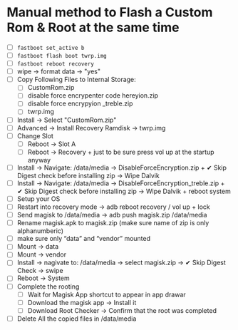# Manual method to Flash a Custom Rom & Root at the same time

- [ ] `fastboot set_active b`
- [ ] `fastboot flash boot twrp.img`
- [ ] `fastboot reboot recovery`
- [ ] wipe → format data → "yes"
- [ ] Copy Following Files to Internal Storage:
	- [ ] CustomRom.zip
	- [ ] disable force encrypenter code hereyion.zip
	- [ ] disable force encrypyion _treble.zip
	- [ ] twrp.img
- [ ] Install → Select "CustomRom.zip"
- [ ] Advanced → Install Recovery Ramdisk → twrp.img
- [ ] Change Slot
	- [ ] Reboot → Slot A
	- [ ] Reboot → Recovery + just to be sure press vol up at the startup anyway
- [ ] Install → Navigate: /data/media → DisableForceEncryption.zip + ✔ Skip Digest check before installing zip → Wipe Dalvik
- [ ] Install → Navigate: /data/media → DisableForceEncryption_treble.zip + ✔ Skip Digest check before installing zip → Wipe Dalvik + reboot system
- [ ] Setup your OS
- [ ] Restart into recovery mode → adb reboot recovery / vol up + lock
- [ ] Send magisk to /data/media → adb push magisk.zip /data/media
- [ ] Rename magisk.apk to magisk.zip (make sure name of zip is only alphanumberic)
- [ ] make sure only “data” and “vendor” mounted
- [ ] Mount → data
- [ ] Mount → vendor
- [ ] Install → nagivate to: /data/media → select magisk.zip → ✔ Skip Digest Check → swipe
- [ ] Reboot → System
- [ ] Complete the rooting
	- [ ] Wait for Magisk App shortcut to appear in app drawar
	- [ ] Download the magisk app → Install it
	- [ ] Download Root Checker → Confirm that the root was completed
- [ ] Delete All the copied files in /data/media
